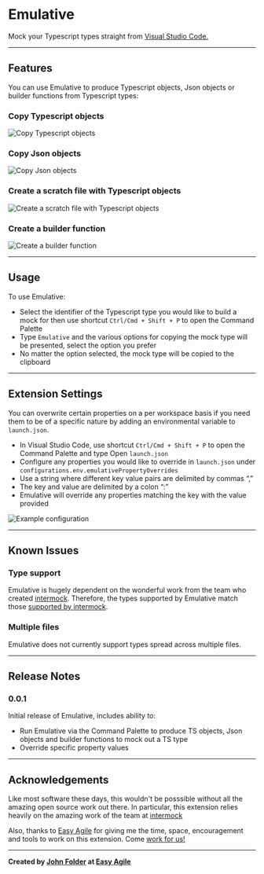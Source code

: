 # Emulative

Mock your Typescript types straight from [Visual Studio Code.](https://code.visualstudio.com/)

---

## Features

You can use Emulative to produce Typescript objects, Json objects or builder functions from Typescript types:

### Copy Typescript objects

![Copy Typescript objects](https://res.cloudinary.com/cleanswelllines/image/upload/v1634171297/copyObject_sargod.gif)

### Copy Json objects

![Copy Json objects](https://res.cloudinary.com/cleanswelllines/image/upload/v1634171292/copyJson_are4p6.gif)

### Create a scratch file with Typescript objects

![Create a scratch file with Typescript objects](https://res.cloudinary.com/cleanswelllines/image/upload/v1634171293/scratch_a4sqc0.gif)

### Create a builder function

![Create a builder function](https://res.cloudinary.com/cleanswelllines/image/upload/v1634171300/testBuilder_y6wo2c.gif)

---

## Usage

To use Emulative:

- Select the identifier of the Typescript type you would like to build a mock for then use shortcut `Ctrl/Cmd + Shift + P` to open the Command Palette
- Type `Emulative` and the various options for copying the mock type will be presented, select the option you prefer
- No matter the option selected, the mock type will be copied to the clipboard

---

## Extension Settings

You can overwrite certain properties on a per workspace basis if you need them to be of a specific nature by adding an environmental variable to `launch.json`.

- In Visual Studio Code, use shortcut `Ctrl/Cmd + Shift + P` to open the Command Palette and type Open `launch.json`
- Configure any properties you would like to override in `launch.json` under `configurations.env.emulativePropertyOverrides`
- Use a string where different key value pairs are delimited by commas “,”
- The key and value are delimited by a colon “:”
- Emulative will override any properties matching the key with the value provided

![Example configuration](https://res.cloudinary.com/cleanswelllines/image/upload/v1634171292/configuration_crf9hc.png)

---

## Known Issues

### Type support

Emulative is hugely dependent on the wonderful work from the team who created [intermock](https://github.com/google/intermock). Therefore, the types supported by Emulative match those [supported by intermock](https://github.com/google/intermock#type-support).

### Multiple files

Emulative does not currently support types spread across multiple files.

---

## Release Notes

### 0.0.1

Initial release of Emulative, includes ability to:

- Run Emulative via the Command Palette to produce TS objects, Json objects and builder functions to mock out a TS type
- Override specific property values

---

## Acknowledgements

Like most software these days, this wouldn't be posssible without all the amazing open source work out there. In particular, this extension relies heavily on the amazing work of the team at [intermock](https://github.com/google/intermock)

Also, thanks to [Easy Agile](https://www.easyagile.com/) for giving me the time, space, encouragement and tools to work on this extension. Come [work for us!](https://www.easyagile.com/careers/)

---

**Created by [John Folder](https://twitter.com/john_folder) at [Easy Agile](https://www.easyagile.com/)**
